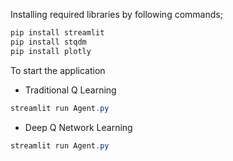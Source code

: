 Installing required libraries by following commands;
```powershell
pip install streamlit
pip install stqdm
pip install plotly
```
To start the application 
- Traditional Q Learning
```powershell
streamlit run Agent.py
```
- Deep Q Network Learning
```powershell
streamlit run Agent.py
```